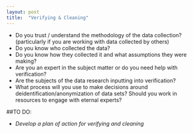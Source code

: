 ```yaml
---
layout: post
title:  "Verifying & Cleaning"
---
```


- Do you trust / understand the methodology of the data collection? (particularly if you are working with data collected by others)
- Do you know who collected the data?
- Do you know how they collected it and what assumptions they were making?
- Are you an expert in the subject matter or do you need help with verification?
- Are the subjects of the data research inputting into verification?
- What process will you use to make decisions around deidentification/anonymization of data sets? Should you work in resources to engage with eternal experts?

##TO DO:

- *Develop a plan of action for verifying and cleaning*
